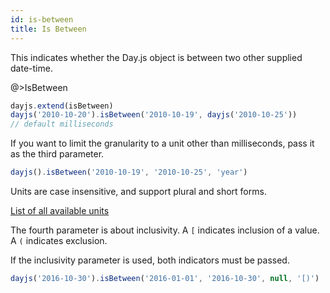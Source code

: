 ```yaml
---
id: is-between
title: Is Between
---
```


This indicates whether the Day.js object is between two other supplied date-time.

@>IsBetween

```js
dayjs.extend(isBetween)
dayjs('2010-10-20').isBetween('2010-10-19', dayjs('2010-10-25')) 
// default milliseconds
```
If you want to limit the granularity to a unit other than milliseconds, pass it as the third parameter.

```js
dayjs().isBetween('2010-10-19', '2010-10-25', 'year')
```

Units are case insensitive, and support plural and short forms.

[List of all available units](../get-set/get#list-of-all-available-units)

The fourth parameter is about inclusivity. A `[` indicates inclusion of a value. A `(` indicates exclusion. 

If the inclusivity parameter is used, both indicators must be passed.

```js
dayjs('2016-10-30').isBetween('2016-01-01', '2016-10-30', null, '[)')
```

